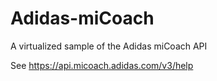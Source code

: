 # Adidas-miCoach
A virtualized sample of the Adidas miCoach API

See https://api.micoach.adidas.com/v3/help
